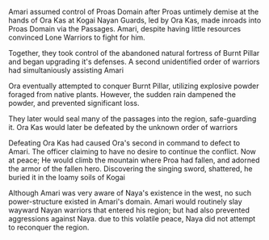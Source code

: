 Amari assumed control of Proas Domain after Proas untimely demise at the hands of Ora Kas at Kogai Nayan Guards, led by Ora Kas, made inroads into Proas Domain via the Passages. Amari, despite having little resources convinced Lone Warriors to fight for him.

Together, they took control of the abandoned natural fortress of Burnt Pillar and began upgrading it's defenses. A second unidentified order of warriors had simultaniously assisting Amari

Ora eventually attempted to conquer Burnt Pillar, utilizing explosive powder foraged from native plants. However, the sudden rain dampened the powder, and prevented significant loss.

They later would seal many of the passages into the region, safe-guarding it. Ora Kas would later be defeated by the unknown order of warriors

Defeating Ora Kas had caused Ora's second in command to defect to Amari. The officer claiming to have no desire to continue the conflict. Now at peace; He would climb the mountain where Proa had fallen, and adorned the armor of the fallen hero. Discovering the singing sword, shattered, he buried it in the loamy soils of Kogai

Although Amari was very aware of Naya's existence in the west, no such power-structure existed in Amari's domain. Amari would routinely slay wayward Nayan warriors that entered his region; but had also prevented aggressions against Naya. due to this volatile peace, Naya did not attempt to reconquer the region.